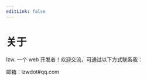 ```yaml
---
editLink: false
---
```


# 关于

lzw. 一个 web 开发者！欢迎交流，可通过以下方式联系我：

邮箱：lzwdot#qq.com

<script setup>
import { VPTeamMembers } from 'vitepress/theme'

const members = [
  {
    avatar: './images/wx-qrcode.webp',
    title: '微信',
  },
  {
    avatar: './images/wx-sponsor.webp',
    title: '赞赏',
  },
]
</script>
<VPTeamMembers  :members="members"/>
<style lang="scss" scoped>
::v-deep{
 .VPTeamMembersItem {
  .avatar{
    width: 200px !important;
    height: 200px !important;
    border-radius: 0 !important;

    .avatar-img{
      border-radius:0 !important;
    }

}
}
}
</style>
